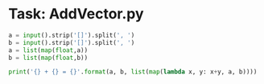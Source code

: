 
# Task: AddVector.py

``` py
a = input().strip('[]').split(', ')
b = input().strip('[]').split(', ')
a = list(map(float,a))
b = list(map(float,b))

print('{} + {} = {}'.format(a, b, list(map(lambda x, y: x+y, a, b))))
```
    